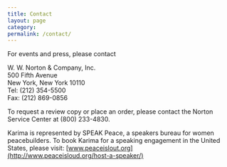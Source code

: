 ```yaml
---
title: Contact
layout: page
category:
permalink: /contact/
---
```

For events and press, please contact

W. W. Norton & Company, Inc.  
500 Fifth Avenue  
New York, New York 10110  
Tel: (212) 354-5500  
Fax: (212) 869-0856  

To request a review copy or place an order, please contact the Norton Service Center at (800) 233-4830.

Karima is represented by SPEAK Peace, a speakers bureau for women peacebuilders. To book Karima for a speaking engagement in the United States, please visit: [www.peaceislout.org](http://www.peaceisloud.org/host-a-speaker/)